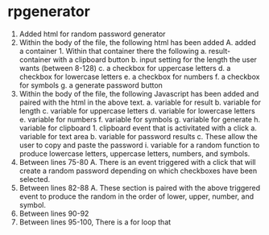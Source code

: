 # rpgenerator
1. Added html for random password generator 
2. Within the body of the file, the following html has been added
    A. added a container 
        1. Within that container there the following 
            a. result-container with a clipboard button 
            b. input setting for the length the user wants (between 8-128)
            c. a checkbox for uppercase letters 
            d. a checkbox for lowercase letters 
            e. a checkbox for numbers 
            f. a checkbox for symbols 
            g. a generate password button 
3. Within the body of the file, the following Javascript has been added and paired with the html in the above text. 
            a. variable for result 
            b. variable for length 
            c. variable for uppercase letters 
            d. variable for lowercase letters
            e. variable for numbers 
            f. variable for symbols 
            g. variable for generate 
            h. variable for clipboard 
                1. clipboard event that is activitated with a click 
                    a. variable for text area 
                    b. variable for password results 
                    c. These allow the user to copy and paste the password
            i. variable for a random function to produce lowercase letters, uppercase letters, numbers, and symbols. 
4. Between lines 75-80
    A. There is an event triggered with a click that will create a random password depending on which checkboxes have been selected. 
5. Between lines 82-88
    A. These section is paired with the above triggered event to produce the random in the order of lower, upper, number, and symbol. 
6. Between lines 90-92
7. Between lines 95-100, 
    There is a for loop that 
